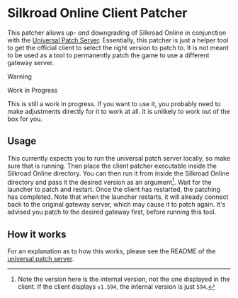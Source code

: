 # Silkroad Online Client Patcher

This patcher allows up- _and_ downgrading of Silkroad Online in conjunction with
the [Universal Patch Server](https://github.com/kumpelblase2/skrillax-universal-patch-server/).
Essentially, this patcher is just a helper tool to get the official client to select the right version to patch to.
It is not meant to be used as a tool to permanently patch the game to use a different gateway server.

> [!WARNING]
> Work in Progress
>
> This is still a work in progress. If you want to use it, you probably need to make adjustments directly for it to work
> at all. It is unlikely to work out of the box for you.

## Usage

This currently expects you to run the universal patch server locally, so make sure that is running. Then place the
client patcher executable inside the Silkroad Online directory. You can then run it from inside the Silkroad Online
directory and pass it the desired version as an argument[^1]. Wait for the launcher to patch and restart. Once the
client has restarted, the patching has completed. Note that when the launcher restarts, it will already connect back to
the original gateway server, which may cause it to patch again. It's advised you patch to the desired gateway first,
before running this tool.

## How it works

For an explanation as to how this works, please see the README of
the [universal patch server](https://github.com/kumpelblase2/skrillax-universal-patch-server/?tab=readme-ov-file#how-it-works).

[^1]: Note the version here is the internal version, not the one displayed in the client. If the client displays
`v1.594`, the internal version is just `594`.